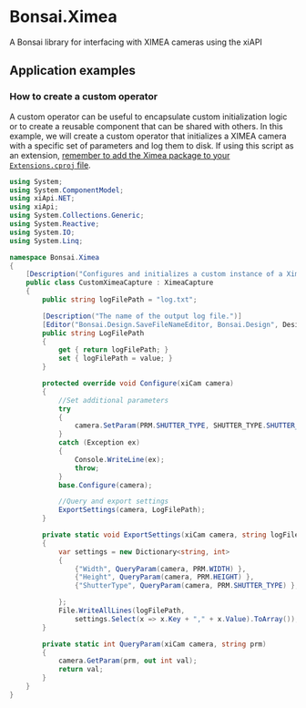 # Bonsai.Ximea
A Bonsai library for interfacing with XIMEA cameras using the xiAPI

## Application examples

### How to create a custom operator

A custom operator can be useful to encapsulate custom initialization logic or to create a reusable component that can be shared with others. In this example, we will create a custom operator that initializes a XIMEA camera with a specific set of parameters and log them to disk. If using this script as an extension, [remember to add the Ximea package to your `Extensions.cproj` file](https://bonsai-rx.org/docs/articles/scripting-extensions.html).

```csharp
using System;
using System.ComponentModel;
using xiApi.NET;
using xiApi;
using System.Collections.Generic;
using System.Reactive;
using System.IO;
using System.Linq;

namespace Bonsai.Ximea
{
    [Description("Configures and initializes a custom instance of a XimeaCapture operator. It will set/get the specified settings and dump to a log file.")]
    public class CustomXimeaCapture : XimeaCapture
    {
        public string logFilePath = "log.txt";

        [Description("The name of the output log file.")]
        [Editor("Bonsai.Design.SaveFileNameEditor, Bonsai.Design", DesignTypes.UITypeEditor)]
        public string LogFilePath
        {
            get { return logFilePath; }
            set { logFilePath = value; }
        }

        protected override void Configure(xiCam camera)
        {
            //Set additional parameters
            try
            {
                camera.SetParam(PRM.SHUTTER_TYPE, SHUTTER_TYPE.SHUTTER_GLOBAL);
            }
            catch (Exception ex)
            {
                Console.WriteLine(ex);
                throw;
            }
            base.Configure(camera);

            //Query and export settings
            ExportSettings(camera, LogFilePath);
        }

        private static void ExportSettings(xiCam camera, string logFilePath)
        {
            var settings = new Dictionary<string, int>
            {
                {"Width", QueryParam(camera, PRM.WIDTH) },
                {"Height", QueryParam(camera, PRM.HEIGHT) },
                {"ShutterType", QueryParam(camera, PRM.SHUTTER_TYPE) },

            };
            File.WriteAllLines(logFilePath,
                settings.Select(x => x.Key + "," + x.Value).ToArray());
        }

        private static int QueryParam(xiCam camera, string prm)
        {
            camera.GetParam(prm, out int val);
            return val;
        }
    }
}
```